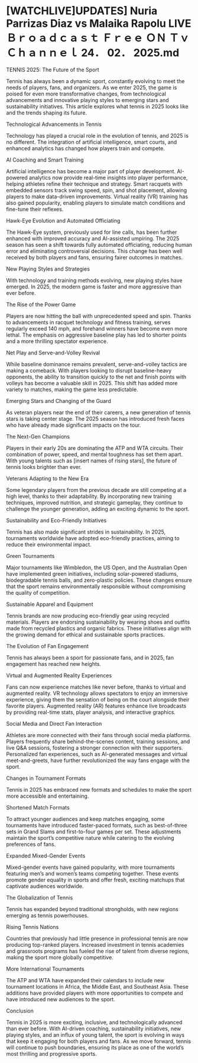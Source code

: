 # [WATCHLIVE]UPDATES] Nuria Parrizas Diaz vs Malaika Rapolu LIVE Ｂｒｏａｄｃａｓｔ Ｆｒｅｅ ＯＮ Ｔｖ Ｃｈａｎｎｅｌ 24． 02． 2025.md
TENNIS 2025: The Future of the Sport

Tennis has always been a dynamic sport, constantly evolving to meet the needs of players, fans, and organizers. As we enter 2025, the game is poised for even more transformative changes, from technological advancements and innovative playing styles to emerging stars and sustainability initiatives. This article explores what tennis in 2025 looks like and the trends shaping its future.

Technological Advancements in Tennis

Technology has played a crucial role in the evolution of tennis, and 2025 is no different. The integration of artificial intelligence, smart courts, and enhanced analytics has changed how players train and compete.

AI Coaching and Smart Training

Artificial intelligence has become a major part of player development. AI-powered analytics now provide real-time insights into player performance, helping athletes refine their technique and strategy. Smart racquets with embedded sensors track swing speed, spin, and shot placement, allowing players to make data-driven improvements. Virtual reality (VR) training has also gained popularity, enabling players to simulate match conditions and fine-tune their reflexes.

Hawk-Eye Evolution and Automated Officiating

The Hawk-Eye system, previously used for line calls, has been further enhanced with improved accuracy and AI-assisted umpiring. The 2025 season has seen a shift towards fully automated officiating, reducing human error and eliminating controversial decisions. This change has been well received by both players and fans, ensuring fairer outcomes in matches.

New Playing Styles and Strategies

With technology and training methods evolving, new playing styles have emerged. In 2025, the modern game is faster and more aggressive than ever before.

The Rise of the Power Game

Players are now hitting the ball with unprecedented speed and spin. Thanks to advancements in racquet technology and fitness training, serves regularly exceed 140 mph, and forehand winners have become even more lethal. The emphasis on aggressive baseline play has led to shorter points and a more thrilling spectator experience.

Net Play and Serve-and-Volley Revival

While baseline dominance remains prevalent, serve-and-volley tactics are making a comeback. With players looking to disrupt baseline-heavy opponents, the ability to transition quickly to the net and finish points with volleys has become a valuable skill in 2025. This shift has added more variety to matches, making the game less predictable.

Emerging Stars and Changing of the Guard

As veteran players near the end of their careers, a new generation of tennis stars is taking center stage. The 2025 season has introduced fresh faces who have already made significant impacts on the tour.

The Next-Gen Champions

Players in their early 20s are dominating the ATP and WTA circuits. Their combination of power, speed, and mental toughness has set them apart. With young talents such as [insert names of rising stars], the future of tennis looks brighter than ever.

Veterans Adapting to the New Era

Some legendary players from the previous decade are still competing at a high level, thanks to their adaptability. By incorporating new training techniques, improved nutrition, and strategic gameplay, they continue to challenge the younger generation, adding an exciting dynamic to the sport.

Sustainability and Eco-Friendly Initiatives

Tennis has also made significant strides in sustainability. In 2025, tournaments worldwide have adopted eco-friendly practices, aiming to reduce their environmental impact.

Green Tournaments

Major tournaments like Wimbledon, the US Open, and the Australian Open have implemented green initiatives, including solar-powered stadiums, biodegradable tennis balls, and zero-plastic policies. These changes ensure that the sport remains environmentally responsible without compromising the quality of competition.

Sustainable Apparel and Equipment

Tennis brands are now producing eco-friendly gear using recycled materials. Players are endorsing sustainability by wearing shoes and outfits made from recycled plastics and organic fabrics. These initiatives align with the growing demand for ethical and sustainable sports practices.

The Evolution of Fan Engagement

Tennis has always been a sport for passionate fans, and in 2025, fan engagement has reached new heights.

Virtual and Augmented Reality Experiences

Fans can now experience matches like never before, thanks to virtual and augmented reality. VR technology allows spectators to enjoy an immersive experience, giving them the sensation of being on the court alongside their favorite players. Augmented reality (AR) features enhance live broadcasts by providing real-time stats, player analysis, and interactive graphics.

Social Media and Direct Fan Interaction

Athletes are more connected with their fans through social media platforms. Players frequently share behind-the-scenes content, training sessions, and live Q&A sessions, fostering a stronger connection with their supporters. Personalized fan experiences, such as AI-generated messages and virtual meet-and-greets, have further revolutionized the way fans engage with the sport.

Changes in Tournament Formats

Tennis in 2025 has embraced new formats and schedules to make the sport more accessible and entertaining.

Shortened Match Formats

To attract younger audiences and keep matches engaging, some tournaments have introduced faster-paced formats, such as best-of-three sets in Grand Slams and first-to-four games per set. These adjustments maintain the sport’s competitive nature while catering to the evolving preferences of fans.

Expanded Mixed-Gender Events

Mixed-gender events have gained popularity, with more tournaments featuring men’s and women’s teams competing together. These events promote gender equality in sports and offer fresh, exciting matchups that captivate audiences worldwide.

The Globalization of Tennis

Tennis has expanded beyond traditional strongholds, with new regions emerging as tennis powerhouses.

Rising Tennis Nations

Countries that previously had little presence in professional tennis are now producing top-ranked players. Increased investment in tennis academies and grassroots programs has fueled the rise of talent from diverse regions, making the sport more globally competitive.

More International Tournaments

The ATP and WTA have expanded their calendars to include new tournament locations in Africa, the Middle East, and Southeast Asia. These additions have provided players with more opportunities to compete and have introduced new audiences to the sport.

Conclusion

Tennis in 2025 is more exciting, inclusive, and technologically advanced than ever before. With AI-driven coaching, sustainability initiatives, new playing styles, and an influx of young talent, the sport is evolving in ways that keep it engaging for both players and fans. As we move forward, tennis will continue to push boundaries, ensuring its place as one of the world’s most thrilling and progressive sports.
